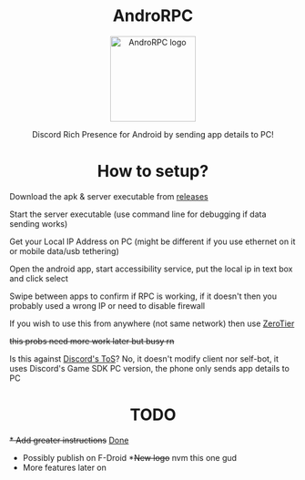 <H1 align="center">AndroRPC</H1>

<p align="center">
  <img src="https://raw.githubusercontent.com/mustafakhalaf-git/AndroRPC/main/AndroRPC-android-app/newlogo" align="center" width="150" height="150" alt="AndroRPC logo">
</p>
<p align="center">Discord Rich Presence for Android by sending app details to PC!</p>

<H1 align="center">How to setup?</H1>

Download the apk & server executable from [releases](https://github.com/mustafakhalaf-git/AndroRPC/releases)

Start the server executable (use command line for debugging if data sending works)

Get your Local IP Address on PC (might be different if you use ethernet on it or mobile data/usb tethering)

Open the android app, start accessibility service, put the local ip in text box and click select

Swipe between apps to confirm if RPC is working, if it doesn't then you probably used a wrong IP or need to disable firewall

If you wish to use this from anywhere (not same network) then use [ZeroTier](https://www.zerotier.com/)

~~this probs need more work later but busy rn~~


Is this against [Discord's ToS](https://discord.com/terms)?
No, it doesn't modify client nor self-bot, it uses Discord's Game SDK PC version, the phone only sends app details to PC

<H1 align="center">TODO</H1>

~~* Add greater instructions~~ [Done](https://github.com/mustafakhalaf-git/AndroRPC/wiki/How-to-setup)
* Possibly publish on F-Droid
*~~New logo~~ nvm this one gud
* More features later on
